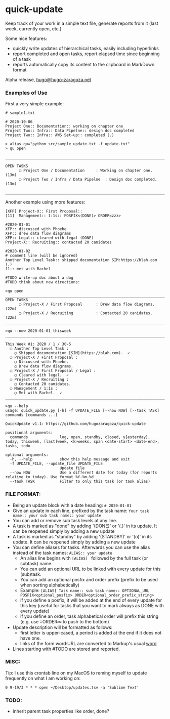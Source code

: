 # quick-update

Keep track of your work in a simple text file, generate reports from it (last week, currently open, etc.)

Some nice features:
  * quickly write updates of hierarchical tasks, easily including hyperlinks
  * report completed and open tasks, report elapsed time since beginning of a task
  * reports automatically copy its content to the clipboard in MarkDown format


Alpha release, hugo@hugo-zaragoza.net

### Examples of Use

First a very simple example:

```
# sample1.txt

# 2020-10-06 
Project One:: Documentation:: working on chapter one
Project Two:: Infra:: Data Pipelne:: design doc completed
Project Two:: Infra:: AWS Set-up:: completed (.)
```
```
> alias qu="python src/sample_update.txt -f update.txt"
> qu open

_________________________________________________________________________________

OPEN TASKS
      ◯ Project One / Documentation   	: Working on chapter one. (13m)
      ◯ Project Two / Infra / Data Pipelne	: Design doc completed. (13m)

_________________________________________________________________________________
```

Another example using more features:
```
[XFP] Project-X:: First Proposal::
[11]  Management:: 1:1s:: POSFIX<(DONE)> ORDER<zzz>

#2020-01-01
XFP:: discussed with Phoebe
XFP:: drew data flow diagrams
XFP:: Legal:: cleared with legal (DONE)
Project-X:: Recruiting:: contacted 20 canidates

#2020-01-02
# comment line (will be ignored)
Another Top Level Task:: shipped documentation SIM:https://blah.com (.)
11:: met with Rachel

#TODO write-up doc about a dog
#TODO think about new directions:
```
```
>qu open
_________________________________________________________________________________
OPEN TASKS
      ◯ Project-X / First Proposal    	: Drew data flow diagrams. (22m)
      ◯ Project-X / Recruiting        	: Contacted 20 canidates. (22m)
_________________________________________________________________________________

>qu --now 2020-01-01 thisweek
_________________________________________________________________________________

This Week #1: 2020 / 1 / 30-5
  ◯ Another Top Level Task :
    ◯ Shipped documentation [SIM](https://blah.com).  ✓
  ◯ Project-X / First Proposal :
    ◯ Discussed with Phoebe.
    ◯ Drew data flow diagrams.
  ◯ Project-X / First Proposal / Legal :
    ◯ Cleared with legal.  ✓
  ◯ Project-X / Recruiting :
    ◯ Contacted 20 canidates.
  ◯ Management / 1:1s :
    ◯ Met with Rachel.  ✓
_________________________________________________________________________________

>qu --help
usage: quick_update.py [-h] -f UPDATE_FILE [--now NOW] [--task TASK] commands [commands ...]

QuickUpdate v1.1: https://github.com/hugozaragoza/quick-update

positional arguments:
  commands              log, open, standby, closed, y[esterday], today, thisweek, [last]week, <k>weeks, span <date-start> <date-end>, tasks, todo

optional arguments:
  -h, --help            show this help message and exit
  -f UPDATE_FILE, --update_file UPDATE_FILE
                        Update file
  --now NOW             Use a different date for today (for reports relative to today). Use format %Y-%m-%d
  --task TASK           Filter to only this task (or task alias)
```


### FILE FORMAT:
  * Being an update block with a date heading: `# 2020-01-01`
  * Give an update in each line, prefixed by the task name: `Your task name:: your sub task name:: your update`
  * You can add or remove sub task levels at any line.
  * A task is marked as "done" by adding '(DONE)' or '(.)' in its update. It can be reopened simply by adding a new update
  * A task is marked as "standby" by adding '(STANDBY)' or '(o)' in its update. It can be reopened simply by adding a new update
  * You can define aliases for tasks. Afterwards you can use the alias instead of the task names: ```ALIAS:: your update``` 
    * An alias line begins with `[ALIAS] ` followed by the full task (or subtask) name.
    * You can add an optional URL to be linked with every update for this (sub)task.
    * You can add an optional posfix and order prefix (prefix to be used when sorting alphabetically)
    * Example: `[ALIAS] Task name:: sub task name:: OPTIONAL_URL POSFIX<optional_posfix> ORDER<optional_order_prefix_string>`
    * if you define a posfix, it will be added at the end of every update for this key (useful for tasks that you want to mark always as DONE with every update)
    * if you define an order, task alphabetical order will prefix this string (e.g. use ::ORDER:zzz: to push to the bottom)
  * Update description will be formatted as follows: 
    * first letter is upper-cased, a period is added at the end if it does not have one.
    * links of the form word:URL are converted to Markup's usual [word](url)
  * Lines starting with #TODO are stored and reported.
  

### MISC:

Tip: I use this crontab line on my MacOS to reming myself to update frequently on what I am working on:
```
0 9-19/3 * * * open ~/Desktop/updates.tsv -a 'Sublime Text'
```

### TODO: 
- inherit parent task properties like order, done?
